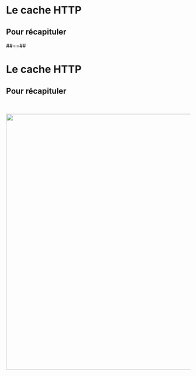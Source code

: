 <!-- .slide: class="two-column with-code" -->

# Le cache HTTP

## Pour récapituler

##==##

<!-- .slide: class="two-column with-code" -->

# Le cache HTTP

## Pour récapituler

<img src="./assets/images/03-speed/cache-recap.svg" style="width: 700px; height: auto; display: block;  margin: auto; margin-top: 50px;"  />
